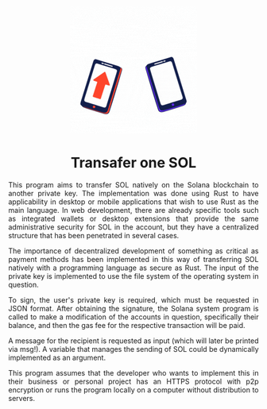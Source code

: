 <div align="center">

![transfer_one_sol](transfer_one_sol.gif)

<h1>Transafer one SOL</h1>

</div>

<div style="text-align: justify;">

This program aims to transfer SOL natively on the Solana blockchain to another private key. The implementation was done using Rust to have applicability in desktop or mobile applications that wish to use Rust as the main language. In web development, there are already specific tools such as integrated wallets or desktop extensions that provide the same administrative security for SOL in the account, but they have a centralized structure that has been penetrated in several cases.

The importance of decentralized development of something as critical as payment methods has been implemented in this way of transferring SOL natively with a programming language as secure as Rust. The input of the private key is implemented to use the file system of the operating system in question.

To sign, the user's private key is required, which must be requested in JSON format. After obtaining the signature, the Solana system program is called to make a modification of the accounts in question, specifically their balance, and then the gas fee for the respective transaction will be paid.

A message for the recipient is requested as input (which will later be printed via msg!). A variable that manages the sending of SOL could be dynamically implemented as an argument.

This program assumes that the developer who wants to implement this in their business or personal project has an HTTPS protocol with p2p encryption or runs the program locally on a computer without distribution to servers.

</div>
